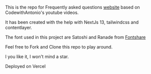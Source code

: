 This is the repo for Frequently asked questions [website](https://faq-codewithantonio.vercel.app/) based on CodewithAntonio's youtube videos.

It has been created with the help with NextJs 13, tailwindcss and contentlayer.

The font used in this project are Satoshi and Ranade from [Fontshare](https://www.fontshare.com/)

Feel free to Fork and Clone this repo to play around. 

I you like it, I won't mind a star.

Deployed on Vercel
